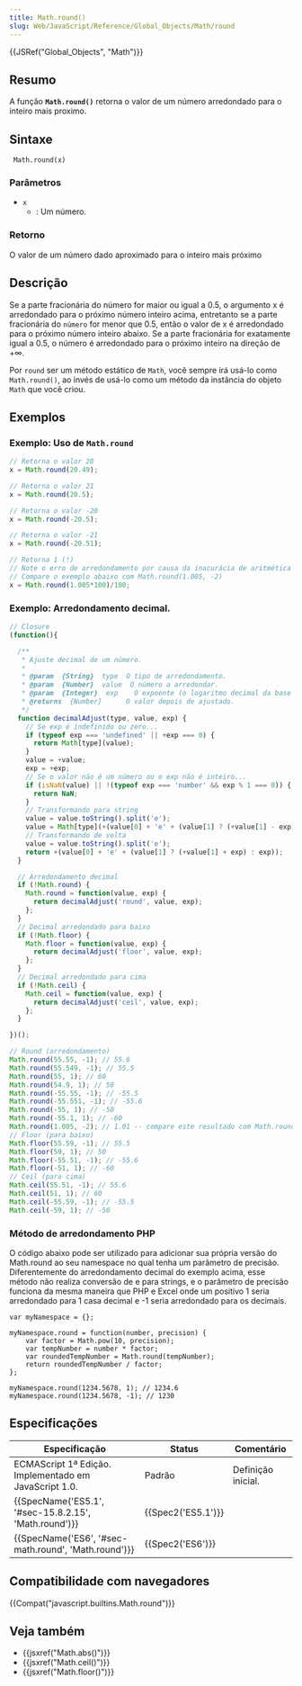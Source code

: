 ```yaml
---
title: Math.round()
slug: Web/JavaScript/Reference/Global_Objects/Math/round
---
```


{{JSRef("Global_Objects", "Math")}}

## Resumo

A função **`Math.round()`** retorna o valor de um número arredondado para o inteiro mais proximo.

## Sintaxe

```
 Math.round(x)
```

### Parâmetros

- `x`
  - : Um número.

### Retorno

O valor de um número dado aproximado para o inteiro mais próximo

## Descrição

Se a parte fracionária do número for maior ou igual a 0.5, o argumento x é arredondado para o próximo número inteiro acima, entretanto se a parte fracionária do `número` for menor que 0.5, então o valor de x é arredondado para o próximo número inteiro abaixo. Se a parte fracionária for exatamente igual a 0.5, o número é arredondado para o próximo inteiro na direção de +∞.

Por `round` ser um método estático de `Math`, você sempre irá usá-lo como `Math.round()`, ao invés de usá-lo como um método da instância do objeto `Math` que você criou.

## Exemplos

### Exemplo: Uso de `Math.round`

```js
// Retorna o valor 20
x = Math.round(20.49);

// Retorna o valor 21
x = Math.round(20.5);

// Retorna o valor -20
x = Math.round(-20.5);

// Retorna o valor -21
x = Math.round(-20.51);

// Retorna 1 (!)
// Note o erro de arredondamento por causa da inacurácia de aritmética de ponto flutuante
// Compare o exemplo abaixo com Math.round(1.005, -2)
x = Math.round(1.005*100)/100;
```

### Exemplo: Arredondamento decimal.

```js
// Closure
(function(){

  /**
   * Ajuste decimal de um número.
   *
   * @param  {String}  type  O tipo de arredondamento.
   * @param  {Number}  value  O número a arredondar.
   * @param  {Integer}  exp    O expoente (o logaritmo decimal da base pretendida).
   * @returns  {Number}      O valor depois de ajustado.
   */
  function decimalAdjust(type, value, exp) {
    // Se exp é indefinido ou zero...
    if (typeof exp === 'undefined' || +exp === 0) {
      return Math[type](value);
    }
    value = +value;
    exp = +exp;
    // Se o valor não é um número ou o exp não é inteiro...
    if (isNaN(value) || !(typeof exp === 'number' && exp % 1 === 0)) {
      return NaN;
    }
    // Transformando para string
    value = value.toString().split('e');
    value = Math[type](+(value[0] + 'e' + (value[1] ? (+value[1] - exp) : -exp)));
    // Transformando de volta
    value = value.toString().split('e');
    return +(value[0] + 'e' + (value[1] ? (+value[1] + exp) : exp));
  }

  // Arredondamento decimal
  if (!Math.round) {
    Math.round = function(value, exp) {
      return decimalAdjust('round', value, exp);
    };
  }
  // Decimal arredondado para baixo
  if (!Math.floor) {
    Math.floor = function(value, exp) {
      return decimalAdjust('floor', value, exp);
    };
  }
  // Decimal arredondado para cima
  if (!Math.ceil) {
    Math.ceil = function(value, exp) {
      return decimalAdjust('ceil', value, exp);
    };
  }

})();

// Round (arredondamento)
Math.round(55.55, -1); // 55.6
Math.round(55.549, -1); // 55.5
Math.round(55, 1); // 60
Math.round(54.9, 1); // 50
Math.round(-55.55, -1); // -55.5
Math.round(-55.551, -1); // -55.6
Math.round(-55, 1); // -50
Math.round(-55.1, 1); // -60
Math.round(1.005, -2); // 1.01 -- compare este resultado com Math.round(1.005*100)/100 no exemplo acima
// Floor (para baixo)
Math.floor(55.59, -1); // 55.5
Math.floor(59, 1); // 50
Math.floor(-55.51, -1); // -55.6
Math.floor(-51, 1); // -60
// Ceil (para cima)
Math.ceil(55.51, -1); // 55.6
Math.ceil(51, 1); // 60
Math.ceil(-55.59, -1); // -55.5
Math.ceil(-59, 1); // -50
```

### Método de arredondamento PHP

O código abaixo pode ser utilizado para adicionar sua própria versão do Math.round ao seu namespace no qual tenha um parâmetro de precisão. Diferentemente do arredondamento decimal do exemplo acima, esse método não realiza conversão de e para strings, e o parâmetro de precisão funciona da mesma maneira que PHP e Excel onde um positivo 1 seria arredondado para 1 casa decimal e -1 seria arredondado para os decimais.

```
var myNamespace = {};

myNamespace.round = function(number, precision) {
    var factor = Math.pow(10, precision);
    var tempNumber = number * factor;
    var roundedTempNumber = Math.round(tempNumber);
    return roundedTempNumber / factor;
};

myNamespace.round(1234.5678, 1); // 1234.6
myNamespace.round(1234.5678, -1); // 1230
```

## Especificações

| Especificação                                                            | Status                   | Comentário         |
| ------------------------------------------------------------------------ | ------------------------ | ------------------ |
| ECMAScript 1ª Edição. Implementado em JavaScript 1.0.                    | Padrão                   | Definição inicial. |
| {{SpecName('ES5.1', '#sec-15.8.2.15', 'Math.round')}} | {{Spec2('ES5.1')}} |                    |
| {{SpecName('ES6', '#sec-math.round', 'Math.round')}}     | {{Spec2('ES6')}}     |                    |

## Compatibilidade com navegadores

{{Compat("javascript.builtins.Math.round")}}

## Veja também

- {{jsxref("Math.abs()")}}
- {{jsxref("Math.ceil()")}}
- {{jsxref("Math.floor()")}}
